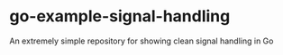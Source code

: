 # go-example-signal-handling
An extremely simple repository for showing clean signal handling in Go
